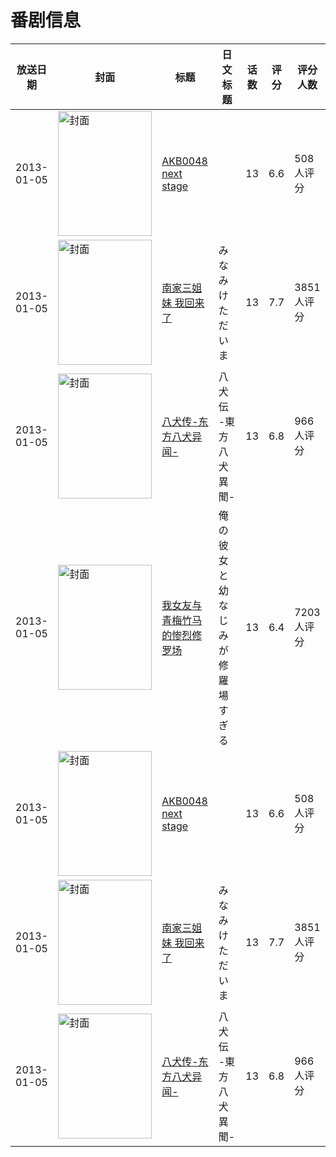 # 番剧信息

|放送日期|封面|标题|日文标题|话数|评分|评分人数|
|---|---|---|---|---|---|---|
|2013-01-05|<img src="https://lain.bgm.tv/pic/cover/c/04/00/54173_4j05z.jpg" alt="封面" style="width:150px;height:200px;object-fit:cover;">|[AKB0048 next stage](https://bangumi.tv/subject/54173)||13|6.6|508人评分|
|2013-01-05|<img src="https://lain.bgm.tv/pic/cover/c/6e/1b/47685_QC42y.jpg" alt="封面" style="width:150px;height:200px;object-fit:cover;">|[南家三姐妹 我回来了](https://bangumi.tv/subject/47685)|みなみけ ただいま|13|7.7|3851人评分|
|2013-01-05|<img src="https://lain.bgm.tv/pic/cover/c/74/02/54438_m2lIX.jpg" alt="封面" style="width:150px;height:200px;object-fit:cover;">|[八犬传-东方八犬异闻-](https://bangumi.tv/subject/54438)|八犬伝 -東方八犬異聞-|13|6.8|966人评分|
|2013-01-05|<img src="https://lain.bgm.tv/pic/cover/c/c2/38/43557_jUaQk.jpg" alt="封面" style="width:150px;height:200px;object-fit:cover;">|[我女友与青梅竹马的惨烈修罗场](https://bangumi.tv/subject/43557)|俺の彼女と幼なじみが修羅場すぎる|13|6.4|7203人评分|
|2013-01-05|<img src="https://lain.bgm.tv/pic/cover/c/04/00/54173_4j05z.jpg" alt="封面" style="width:150px;height:200px;object-fit:cover;">|[AKB0048 next stage](https://bangumi.tv/subject/54173)||13|6.6|508人评分|
|2013-01-05|<img src="https://lain.bgm.tv/pic/cover/c/6e/1b/47685_QC42y.jpg" alt="封面" style="width:150px;height:200px;object-fit:cover;">|[南家三姐妹 我回来了](https://bangumi.tv/subject/47685)|みなみけ ただいま|13|7.7|3851人评分|
|2013-01-05|<img src="https://lain.bgm.tv/pic/cover/c/74/02/54438_m2lIX.jpg" alt="封面" style="width:150px;height:200px;object-fit:cover;">|[八犬传-东方八犬异闻-](https://bangumi.tv/subject/54438)|八犬伝 -東方八犬異聞-|13|6.8|966人评分|
